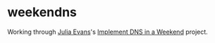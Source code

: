 # weekendns

Working through [Julia Evans][]'s [Implement DNS in a Weekend][] project.


[Julia Evans]: https://twitter.com/b0rk
[Implement DNS in a Weekend]: https://implement-dns.wizardzines.com/

